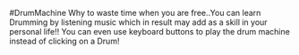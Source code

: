 #DrumMachine
Why to waste time when you are free..You can learn Drumming by listening music which in result may add as a skill in your personal life!!
You can even use keyboard buttons to play the drum machine instead of clicking on a Drum!
